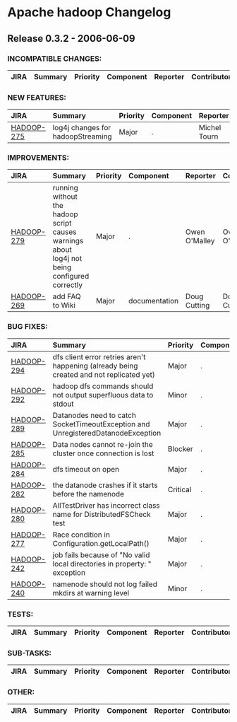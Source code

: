 
<!---
# Licensed to the Apache Software Foundation (ASF) under one
# or more contributor license agreements.  See the NOTICE file
# distributed with this work for additional information
# regarding copyright ownership.  The ASF licenses this file
# to you under the Apache License, Version 2.0 (the
# "License"); you may not use this file except in compliance
# with the License.  You may obtain a copy of the License at
#
#     http://www.apache.org/licenses/LICENSE-2.0
#
# Unless required by applicable law or agreed to in writing, software
# distributed under the License is distributed on an "AS IS" BASIS,
# WITHOUT WARRANTIES OR CONDITIONS OF ANY KIND, either express or implied.
# See the License for the specific language governing permissions and
# limitations under the License.
-->
# Apache hadoop Changelog

## Release 0.3.2 - 2006-06-09

### INCOMPATIBLE CHANGES:

| JIRA | Summary | Priority | Component | Reporter | Contributor |
|:---- |:---- | :--- |:---- |:---- |:---- |


### NEW FEATURES:

| JIRA | Summary | Priority | Component | Reporter | Contributor |
|:---- |:---- | :--- |:---- |:---- |:---- |
| [HADOOP-275](https://issues.apache.org/jira/browse/HADOOP-275) | log4j changes for hadoopStreaming |  Major | . | Michel Tourn | Doug Cutting |


### IMPROVEMENTS:

| JIRA | Summary | Priority | Component | Reporter | Contributor |
|:---- |:---- | :--- |:---- |:---- |:---- |
| [HADOOP-279](https://issues.apache.org/jira/browse/HADOOP-279) | running without the hadoop script causes warnings about log4j not being configured correctly |  Major | . | Owen O'Malley | Owen O'Malley |
| [HADOOP-269](https://issues.apache.org/jira/browse/HADOOP-269) | add FAQ to Wiki |  Major | documentation | Doug Cutting | Doug Cutting |


### BUG FIXES:

| JIRA | Summary | Priority | Component | Reporter | Contributor |
|:---- |:---- | :--- |:---- |:---- |:---- |
| [HADOOP-294](https://issues.apache.org/jira/browse/HADOOP-294) | dfs client error retries aren't happening (already being created and not replicated yet) |  Major | . | Owen O'Malley | Owen O'Malley |
| [HADOOP-292](https://issues.apache.org/jira/browse/HADOOP-292) | hadoop dfs commands should not output superfluous data to stdout |  Minor | . | Yoram Arnon | Owen O'Malley |
| [HADOOP-289](https://issues.apache.org/jira/browse/HADOOP-289) | Datanodes need to catch SocketTimeoutException and UnregisteredDatanodeException |  Major | . | Konstantin Shvachko | Konstantin Shvachko |
| [HADOOP-285](https://issues.apache.org/jira/browse/HADOOP-285) | Data nodes cannot re-join the cluster once connection is lost |  Blocker | . | Konstantin Shvachko | Hairong Kuang |
| [HADOOP-284](https://issues.apache.org/jira/browse/HADOOP-284) | dfs timeout on open |  Major | . | Owen O'Malley | Owen O'Malley |
| [HADOOP-282](https://issues.apache.org/jira/browse/HADOOP-282) | the datanode crashes if it starts before the namenode |  Critical | . | Owen O'Malley | Owen O'Malley |
| [HADOOP-280](https://issues.apache.org/jira/browse/HADOOP-280) | AllTestDriver has incorrect class name for DistributedFSCheck test |  Major | . | Konstantin Shvachko |  |
| [HADOOP-277](https://issues.apache.org/jira/browse/HADOOP-277) | Race condition in Configuration.getLocalPath() |  Major | . | p sutter | Sameer Paranjpye |
| [HADOOP-242](https://issues.apache.org/jira/browse/HADOOP-242) | job fails because of "No valid local directories in property: " exception |  Major | . | Yoram Arnon | Owen O'Malley |
| [HADOOP-240](https://issues.apache.org/jira/browse/HADOOP-240) | namenode should not log failed mkdirs at warning level |  Minor | . | Hairong Kuang | Hairong Kuang |


### TESTS:

| JIRA | Summary | Priority | Component | Reporter | Contributor |
|:---- |:---- | :--- |:---- |:---- |:---- |


### SUB-TASKS:

| JIRA | Summary | Priority | Component | Reporter | Contributor |
|:---- |:---- | :--- |:---- |:---- |:---- |


### OTHER:

| JIRA | Summary | Priority | Component | Reporter | Contributor |
|:---- |:---- | :--- |:---- |:---- |:---- |


